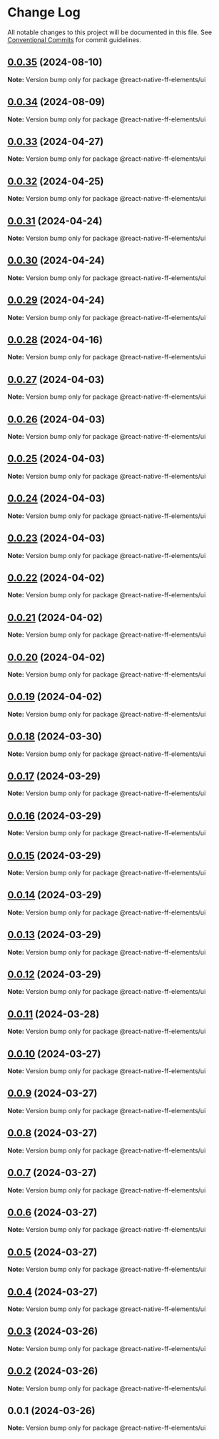 # Change Log

All notable changes to this project will be documented in this file.
See [Conventional Commits](https://conventionalcommits.org) for commit guidelines.

## [0.0.35](https://github.com/formfree/react-native-ff-elements/compare/@react-native-ff-elements/ui@0.0.34...@react-native-ff-elements/ui@0.0.35) (2024-08-10)

**Note:** Version bump only for package @react-native-ff-elements/ui

## [0.0.34](https://github.com/formfree/react-native-ff-elements/compare/@react-native-ff-elements/ui@0.0.33...@react-native-ff-elements/ui@0.0.34) (2024-08-09)

**Note:** Version bump only for package @react-native-ff-elements/ui

## [0.0.33](https://github.com/formfree/react-native-ff-elements/compare/@react-native-ff-elements/ui@0.0.32...@react-native-ff-elements/ui@0.0.33) (2024-04-27)

**Note:** Version bump only for package @react-native-ff-elements/ui

## [0.0.32](https://github.com/formfree/react-native-ff-elements/compare/@react-native-ff-elements/ui@0.0.31...@react-native-ff-elements/ui@0.0.32) (2024-04-25)

**Note:** Version bump only for package @react-native-ff-elements/ui

## [0.0.31](https://github.com/formfree/react-native-ff-elements/compare/@react-native-ff-elements/ui@0.0.30...@react-native-ff-elements/ui@0.0.31) (2024-04-24)

**Note:** Version bump only for package @react-native-ff-elements/ui

## [0.0.30](https://github.com/formfree/react-native-ff-elements/compare/@react-native-ff-elements/ui@0.0.29...@react-native-ff-elements/ui@0.0.30) (2024-04-24)

**Note:** Version bump only for package @react-native-ff-elements/ui

## [0.0.29](https://github.com/formfree/react-native-ff-elements/compare/@react-native-ff-elements/ui@0.0.28...@react-native-ff-elements/ui@0.0.29) (2024-04-24)

**Note:** Version bump only for package @react-native-ff-elements/ui

## [0.0.28](https://github.com/formfree/react-native-ff-elements/compare/@react-native-ff-elements/ui@0.0.27...@react-native-ff-elements/ui@0.0.28) (2024-04-16)

**Note:** Version bump only for package @react-native-ff-elements/ui

## [0.0.27](https://github.com/formfree/react-native-ff-elements/compare/@react-native-ff-elements/ui@0.0.26...@react-native-ff-elements/ui@0.0.27) (2024-04-03)

**Note:** Version bump only for package @react-native-ff-elements/ui

## [0.0.26](https://github.com/formfree/react-native-ff-elements/compare/@react-native-ff-elements/ui@0.0.25...@react-native-ff-elements/ui@0.0.26) (2024-04-03)

**Note:** Version bump only for package @react-native-ff-elements/ui

## [0.0.25](https://github.com/formfree/react-native-ff-elements/compare/@react-native-ff-elements/ui@0.0.24...@react-native-ff-elements/ui@0.0.25) (2024-04-03)

**Note:** Version bump only for package @react-native-ff-elements/ui

## [0.0.24](https://github.com/formfree/react-native-ff-elements/compare/@react-native-ff-elements/ui@0.0.23...@react-native-ff-elements/ui@0.0.24) (2024-04-03)

**Note:** Version bump only for package @react-native-ff-elements/ui

## [0.0.23](https://github.com/formfree/react-native-ff-elements/compare/@react-native-ff-elements/ui@0.0.22...@react-native-ff-elements/ui@0.0.23) (2024-04-03)

**Note:** Version bump only for package @react-native-ff-elements/ui

## [0.0.22](https://github.com/formfree/react-native-ff-elements/compare/@react-native-ff-elements/ui@0.0.21...@react-native-ff-elements/ui@0.0.22) (2024-04-02)

**Note:** Version bump only for package @react-native-ff-elements/ui

## [0.0.21](https://github.com/formfree/react-native-ff-elements/compare/@react-native-ff-elements/ui@0.0.20...@react-native-ff-elements/ui@0.0.21) (2024-04-02)

**Note:** Version bump only for package @react-native-ff-elements/ui

## [0.0.20](https://github.com/formfree/react-native-ff-elements/compare/@react-native-ff-elements/ui@0.0.19...@react-native-ff-elements/ui@0.0.20) (2024-04-02)

**Note:** Version bump only for package @react-native-ff-elements/ui

## [0.0.19](https://github.com/formfree/react-native-ff-elements/compare/@react-native-ff-elements/ui@0.0.18...@react-native-ff-elements/ui@0.0.19) (2024-04-02)

**Note:** Version bump only for package @react-native-ff-elements/ui

## [0.0.18](https://github.com/formfree/react-native-ff-elements/compare/@react-native-ff-elements/ui@0.0.17...@react-native-ff-elements/ui@0.0.18) (2024-03-30)

**Note:** Version bump only for package @react-native-ff-elements/ui

## [0.0.17](https://github.com/formfree/react-native-ff-elements/compare/@react-native-ff-elements/ui@0.0.16...@react-native-ff-elements/ui@0.0.17) (2024-03-29)

**Note:** Version bump only for package @react-native-ff-elements/ui

## [0.0.16](https://github.com/formfree/react-native-ff-elements/compare/@react-native-ff-elements/ui@0.0.15...@react-native-ff-elements/ui@0.0.16) (2024-03-29)

**Note:** Version bump only for package @react-native-ff-elements/ui

## [0.0.15](https://github.com/formfree/react-native-ff-elements/compare/@react-native-ff-elements/ui@0.0.14...@react-native-ff-elements/ui@0.0.15) (2024-03-29)

**Note:** Version bump only for package @react-native-ff-elements/ui

## [0.0.14](https://github.com/formfree/react-native-ff-elements/compare/@react-native-ff-elements/ui@0.0.13...@react-native-ff-elements/ui@0.0.14) (2024-03-29)

**Note:** Version bump only for package @react-native-ff-elements/ui

## [0.0.13](https://github.com/formfree/react-native-ff-elements/compare/@react-native-ff-elements/ui@0.0.12...@react-native-ff-elements/ui@0.0.13) (2024-03-29)

**Note:** Version bump only for package @react-native-ff-elements/ui

## [0.0.12](https://github.com/formfree/react-native-ff-elements/compare/@react-native-ff-elements/ui@0.0.11...@react-native-ff-elements/ui@0.0.12) (2024-03-29)

**Note:** Version bump only for package @react-native-ff-elements/ui

## [0.0.11](https://github.com/formfree/react-native-ff-elements/compare/@react-native-ff-elements/ui@0.0.10...@react-native-ff-elements/ui@0.0.11) (2024-03-28)

**Note:** Version bump only for package @react-native-ff-elements/ui

## [0.0.10](https://github.com/formfree/react-native-ff-elements/compare/@react-native-ff-elements/ui@0.0.9...@react-native-ff-elements/ui@0.0.10) (2024-03-27)

**Note:** Version bump only for package @react-native-ff-elements/ui

## [0.0.9](https://github.com/formfree/react-native-ff-elements/compare/@react-native-ff-elements/ui@0.0.8...@react-native-ff-elements/ui@0.0.9) (2024-03-27)

**Note:** Version bump only for package @react-native-ff-elements/ui

## [0.0.8](https://github.com/formfree/react-native-ff-elements/compare/@react-native-ff-elements/ui@0.0.7...@react-native-ff-elements/ui@0.0.8) (2024-03-27)

**Note:** Version bump only for package @react-native-ff-elements/ui

## [0.0.7](https://github.com/formfree/react-native-ff-elements/compare/@react-native-ff-elements/ui@0.0.6...@react-native-ff-elements/ui@0.0.7) (2024-03-27)

**Note:** Version bump only for package @react-native-ff-elements/ui

## [0.0.6](https://github.com/formfree/react-native-ff-elements/compare/@react-native-ff-elements/ui@0.0.5...@react-native-ff-elements/ui@0.0.6) (2024-03-27)

**Note:** Version bump only for package @react-native-ff-elements/ui

## [0.0.5](https://github.com/formfree/react-native-ff-elements/compare/@react-native-ff-elements/ui@0.0.4...@react-native-ff-elements/ui@0.0.5) (2024-03-27)

**Note:** Version bump only for package @react-native-ff-elements/ui

## [0.0.4](https://github.com/formfree/react-native-ff-elements/compare/@react-native-ff-elements/ui@0.0.3...@react-native-ff-elements/ui@0.0.4) (2024-03-27)

**Note:** Version bump only for package @react-native-ff-elements/ui

## [0.0.3](https://github.com/formfree/react-native-ff-elements/compare/@react-native-ff-elements/ui@0.0.2...@react-native-ff-elements/ui@0.0.3) (2024-03-26)

**Note:** Version bump only for package @react-native-ff-elements/ui

## [0.0.2](https://github.com/formfree/react-native-ff-elements/compare/@react-native-ff-elements/ui@0.0.1...@react-native-ff-elements/ui@0.0.2) (2024-03-26)

**Note:** Version bump only for package @react-native-ff-elements/ui

## 0.0.1 (2024-03-26)

**Note:** Version bump only for package @react-native-ff-elements/ui
